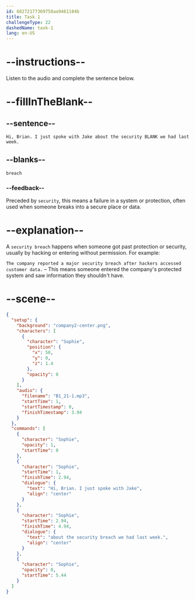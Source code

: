 ```yaml
---
id: 68272177369758aa9461184b
title: Task 1
challengeType: 22
dashedName: task-1
lang: en-US
---
```


<!-- (Audio) Sophie: Hi, Brian. I just spoke with Jake about the security breach we had last week. -->

# --instructions--

Listen to the audio and complete the sentence below.

# --fillInTheBlank--

## --sentence--

`Hi, Brian. I just spoke with Jake about the security BLANK we had last week.`

## --blanks--

`breach`

### --feedback--

Preceded by `security`, this means a failure in a system or protection, often used when someone breaks into a secure place or data.

# --explanation--

A `security breach` happens when someone got past protection or security, usually by hacking or entering without permission. For example:

`The company reported a major security breach after hackers accessed customer data.` – This means someone entered the company's protected system and saw information they shouldn't have.

# --scene--

```json
{
  "setup": {
    "background": "company2-center.png",
    "characters": [
      {
        "character": "Sophie",
        "position": {
          "x": 50,
          "y": 0,
          "z": 1.4
        },
        "opacity": 0
      }
    ],
    "audio": {
      "filename": "B1_21-1.mp3",
      "startTime": 1,
      "startTimestamp": 0,
      "finishTimestamp": 3.94
    }
  },
  "commands": [
    {
      "character": "Sophie",
      "opacity": 1,
      "startTime": 0
    },
    {
      "character": "Sophie",
      "startTime": 1,
      "finishTime": 2.94,
      "dialogue": {
        "text": "Hi, Brian. I just spoke with Jake",
        "align": "center"
      }
    },
    {
      "character": "Sophie",
      "startTime": 2.94,
      "finishTime": 4.94,
      "dialogue": {
        "text": "about the security breach we had last week.",
        "align": "center"
      }
    },
    {
      "character": "Sophie",
      "opacity": 0,
      "startTime": 5.44
    }
  ]
}
```
